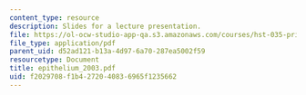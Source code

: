 ```yaml
---
content_type: resource
description: Slides for a lecture presentation.
file: https://ol-ocw-studio-app-qa.s3.amazonaws.com/courses/hst-035-principle-and-practice-of-human-pathology-spring-2003/f2029708f1b4272040836965f1235662_epithelium_2003.pdf
file_type: application/pdf
parent_uid: d52ad121-b13a-4d97-6a70-287ea5002f59
resourcetype: Document
title: epithelium_2003.pdf
uid: f2029708-f1b4-2720-4083-6965f1235662
---
```


